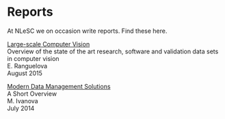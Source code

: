 # Reports

At NLeSC we on occasion write reports. Find these here.

[Large-scale Computer Vision](https://github.com/NLeSC/knowledge/raw/master/reports/LargeScaleComputerVision.pdf)  
Overview of the state of the art research, software and validation
data sets in computer vision  
E. Ranguelova  
August 2015  

  
  
  
[Modern Data Management Solutions](https://github.com/NLeSC/knowledge/raw/master/reports/Modern_Data_Management.pdf)  
A Short Overview  
M. Ivanova  
July 2014  
